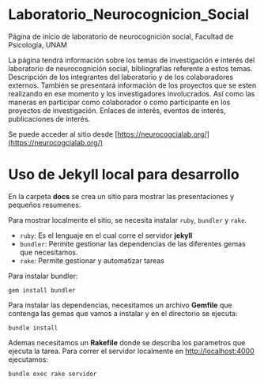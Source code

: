 # Laboratorio_Neurocognicion_Social
Página de inicio de laboratorio de neurocognición social, Facultad de Psicología, UNAM

La página tendrá información sobre los temas de investigación e interés del laboratorio de neurocognición social, bibliografías referente a estos temas. Descripción de los integrantes del laboratorio y de los colaboradores externos. También se presentará información de los proyectos que se esten realizando en ese momento y los investigadores involucrados. Así como las maneras en participar como colaborador o como participante en los proyectos de investigación. Enlaces de interés, eventos de interés, publicaciones de interés.

Se puede acceder al sitio desde [https://neurocogcialab.org/](https://neurocogcialab.org/)


# Uso de Jekyll local para desarrollo

En la carpeta **docs** se crea un sitio para mostrar las presentaciones y pequeños resumenes.

Para mostrar localmente el sitio, se necesita instalar `ruby`, `bundler` y `rake`.

- `ruby`: Es el lenguaje en el cual corre el servidor **jekyll**
- `bundler`: Permite gestionar las dependencias de las diferentes gemas que necesitamos.
- `rake`: Permite gestionar y automatizar tareas

Para instalar bundler:

```
gem install bundler
```

Para instalar las dependencias, necesitamos un archivo **Gemfile** que contenga las gemas que vamos a instalar y en el
directorio se ejecuta:

```
bundle install
```

Ademas necesitamos un **Rakefile** donde se describa los parametros que ejecuta la tarea.
Para correr el servidor localmente en [http://localhost:4000](http://localhost:4000) ejecutamos:

```
bundle exec rake servidor
```
